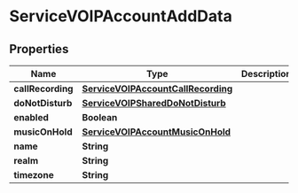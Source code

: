 

# ServiceVOIPAccountAddData


## Properties

| Name | Type | Description | Notes |
|------------ | ------------- | ------------- | -------------|
|**callRecording** | [**ServiceVOIPAccountCallRecording**](ServiceVOIPAccountCallRecording.md) |  |  [optional] |
|**doNotDisturb** | [**ServiceVOIPSharedDoNotDisturb**](ServiceVOIPSharedDoNotDisturb.md) |  |  [optional] |
|**enabled** | **Boolean** |  |  [optional] |
|**musicOnHold** | [**ServiceVOIPAccountMusicOnHold**](ServiceVOIPAccountMusicOnHold.md) |  |  [optional] |
|**name** | **String** |  |  |
|**realm** | **String** |  |  [optional] |
|**timezone** | **String** |  |  |



